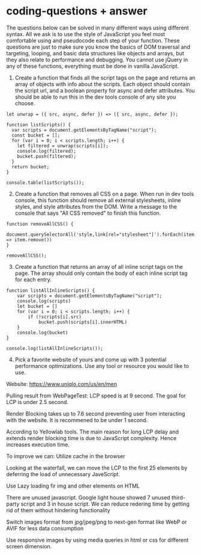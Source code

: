 # coding-questions + answer

The questions below can be solved in many different ways using different syntax. All we ask is to use the style of JavaScript you feel most comfortable using and pseudocode each step of your function. These questions are just to make sure you know the basics of DOM traversal and targeting, looping, and basic data structures like objects and arrays, but they also relate to performance and debugging. You cannot use jQuery in any of these functions, everything must be done in vanilla JavaScript.

1. Create a function that finds all the script tags on the page and returns an array of objects with info about the scripts. Each object should contain the script url, and a boolean property for async and defer attributes. You should be able to run this in the dev tools console of any site you choose.
```
let unwrap = ({ src, async, defer }) => ({ src, async, defer });

function listScripts() {
  var scripts = document.getElementsByTagName("script");
  const bucket = [];
  for (var i = 0; i < scripts.length; i++) {
    let filtered = unwrap(scripts[i]);
    console.log(filtered);
    bucket.push(filtered);
  }
  return bucket;
}

console.table(listScripts());

```

2. Create a function that removes all CSS on a page. When run in dev tools console, this function should remove all external stylesheets, inline styles, and style attributes from the DOM. Write a message to the console that says "All CSS removed" to finish this function.

```
function removeAllCSS() {
    document.querySelectorAll('style,link[rel="stylesheet"]').forEach(item => item.remove())
}

removeAllCSS();

```
3. Create a function that returns an array of all inline script tags on the page. The array should only contain the body of each inline script tag for each entry.

```
function listAllInlineScripts() {
    var scripts = document.getElementsByTagName("script");
    console.log(scripts)
    let bucket = []
    for (var i = 0; i < scripts.length; i++) {
        if (!scripts[i].src)
            bucket.push(scripts[i].innerHTML)
    }
    console.log(bucket)
}

console.log(listAllInlineScripts());
```

4. Pick a favorite website of yours and come up with 3 potential performance optimizations. Use any tool or resource you would like to use.

Website: https://www.uniqlo.com/us/en/men

Pulling result from WebPageTest: 
LCP speed is at 9 second. The goal for LCP is under 2.5 second.

Render Blocking takes up to 7.6 second preventing user from interacting with the website. It is recommened to be under 1 second. 

According to Yellowlab tools. The main reason for long LCP delay and extends render blocking time is due to JavaScript complexity. Hence increases execution time. 

To improve we can: 
Utilize cache in the browser 

Looking at the waterfall, we can move the LCP to the first 25 elements by deferring the load of unnecessary JaveScript. 

Use Lazy loading fir img and other elements on HTML

There are unused javascript. Google light house showed 7 unused third-party script and 3 in house script. We can reduce redering time by getting rid of them without hindering functionality

Switch images format from jpg/jpeg/png to next-gen format like WebP or AVIF for less data consumption 

Use responsive images by using media queries in html or css for different screen dimension.


